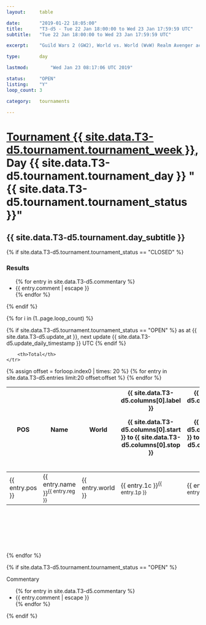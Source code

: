 ```yaml
---
layout: 	table

date: 		"2019-01-22 18:05:00"
title: 		"T3-d5 - Tue 22 Jan 18:00:00 to Wed 23 Jan 17:59:59 UTC"
subtitle: 	"Tue 22 Jan 18:00:00 to Wed 23 Jan 17:59:59 UTC"

excerpt:    "Guild Wars 2 (GW2), World vs. World (WvW) Realm Avenger achivement Tournament. \"Every Kill Counts\""

type:       day

lastmod: 		"Wed Jan 23 08:17:06 UTC 2019"

status:     "OPEN"
listing:    "Y"
loop_count: 3

category: 	tournaments

---
```

<div class="table_header">
    <h1><a href="{{ site.data.T3-d5.tournament.week_url }}">Tournament {{ site.data.T3-d5.tournament.tournament_week }}</a>, Day {{ site.data.T3-d5.tournament.tournament_day }} "{{ site.data.T3-d5.tournament.tournament_status }}"</h1>
    <h2>{{ site.data.T3-d5.tournament.day_subtitle }}</h2> 
</div>

{% if site.data.T3-d5.tournament.tournament_status == "CLOSED" %} 
<div class="commentary">
  <h3>Results</h3>
  <ul>
    {% for entry in site.data.T3-d5.commentary %}
    <li class="commentary_list">{{ entry.comment | escape }}</li>
    {% endfor %}
  </ul>
</div>
{% endif %}


{% for i in (1..page.loop_count) %}

{% if site.data.T3-d5.tournament.tournament_status == "OPEN" %} 
<span class="table_nextupdate">as at {{ site.data.T3-d5.update_at }}, next update {{ site.data.T3-d5.update_daily_timestamp }} UTC</span> 
{% endif %}

<table class="day_table">
  <colgroup>
    <col style="width:18px">
    <col style="width:55px">
    <col style="width:55px">
    <col style="width:12px">
    <col style="width:12px">
    <col style="width:12px">
    <col style="width:12px">
    <col style="width:12px">
    <col style="width:12px">
    <col style="width:12px">
    <col style="width:12px">
    <col style="width:12px">
    <col style="width:12px">
    <col style="width:12px">
    <col style="width:12px">
    <col style="width:12px">
    <col style="width:12px">
    <col style="width:12px">
    <col style="width:12px">
    <col style="width:12px">
    <col style="width:12px">
    <col style="width:12px">
    <col style="width:12px">
    <col style="width:12px">
    <col style="width:12px">
    <col style="width:12px">
    <col style="width:12px">
    <col style="width:18px">
  </colgroup>  
  <thead>
    <tr>
        <th>POS</th>
        <th class="AlignLeft">Name</th>
        <th class="AlignLeft">World</th>

<th><div class="label">{{ site.data.T3-d5.columns[0].label }}<p class="onhover">{{ site.data.T3-d5.columns[0].start }} to {{ site.data.T3-d5.columns[0].stop }}</p></div>​</th>
<th><div class="label">{{ site.data.T3-d5.columns[1].label }}<p class="onhover">{{ site.data.T3-d5.columns[1].start }} to {{ site.data.T3-d5.columns[1].stop }}</p></div>​</th>
<th><div class="label">{{ site.data.T3-d5.columns[2].label }}<p class="onhover">{{ site.data.T3-d5.columns[2].start }} to {{ site.data.T3-d5.columns[2].stop }}</p></div>​</th>
<th><div class="label">{{ site.data.T3-d5.columns[3].label }}<p class="onhover">{{ site.data.T3-d5.columns[3].start }} to {{ site.data.T3-d5.columns[3].stop }}</p></div>​</th>
<th><div class="label">{{ site.data.T3-d5.columns[4].label }}<p class="onhover">{{ site.data.T3-d5.columns[4].start }} to {{ site.data.T3-d5.columns[4].stop }}</p></div>​</th>
<th><div class="label">{{ site.data.T3-d5.columns[5].label }}<p class="onhover">{{ site.data.T3-d5.columns[5].start }} to {{ site.data.T3-d5.columns[5].stop }}</p></div>​</th>
<th><div class="label">{{ site.data.T3-d5.columns[6].label }}<p class="onhover">{{ site.data.T3-d5.columns[6].start }} to {{ site.data.T3-d5.columns[6].stop }}</p></div>​</th>
<th><div class="label">{{ site.data.T3-d5.columns[7].label }}<p class="onhover">{{ site.data.T3-d5.columns[7].start }} to {{ site.data.T3-d5.columns[7].stop }}</p></div>​</th>
<th><div class="label">{{ site.data.T3-d5.columns[8].label }}<p class="onhover">{{ site.data.T3-d5.columns[8].start }} to {{ site.data.T3-d5.columns[8].stop }}</p></div>​</th>
<th><div class="label">{{ site.data.T3-d5.columns[9].label }}<p class="onhover">{{ site.data.T3-d5.columns[9].start }} to {{ site.data.T3-d5.columns[9].stop }}</p></div>​</th>
<th><div class="label">{{ site.data.T3-d5.columns[10].label }}<p class="onhover">{{ site.data.T3-d5.columns[10].start }} to {{ site.data.T3-d5.columns[10].stop }}</p></div>​</th>

<th><div class="label">{{ site.data.T3-d5.columns[11].label }}<p class="onhover">{{ site.data.T3-d5.columns[11].start }} to {{ site.data.T3-d5.columns[11].stop }}</p></div>​</th>
<th><div class="label">{{ site.data.T3-d5.columns[12].label }}<p class="onhover">{{ site.data.T3-d5.columns[12].start }} to {{ site.data.T3-d5.columns[12].stop }}</p></div>​</th>
<th><div class="label">{{ site.data.T3-d5.columns[13].label }}<p class="onhover">{{ site.data.T3-d5.columns[13].start }} to {{ site.data.T3-d5.columns[13].stop }}</p></div>​</th>
<th><div class="label">{{ site.data.T3-d5.columns[14].label }}<p class="onhover">{{ site.data.T3-d5.columns[14].start }} to {{ site.data.T3-d5.columns[14].stop }}</p></div>​</th>
<th><div class="label">{{ site.data.T3-d5.columns[15].label }}<p class="onhover">{{ site.data.T3-d5.columns[15].start }} to {{ site.data.T3-d5.columns[15].stop }}</p></div>​</th>
<th><div class="label">{{ site.data.T3-d5.columns[16].label }}<p class="onhover">{{ site.data.T3-d5.columns[16].start }} to {{ site.data.T3-d5.columns[16].stop }}</p></div>​</th>
<th><div class="label">{{ site.data.T3-d5.columns[17].label }}<p class="onhover">{{ site.data.T3-d5.columns[17].start }} to {{ site.data.T3-d5.columns[17].stop }}</p></div>​</th>
<th><div class="label">{{ site.data.T3-d5.columns[18].label }}<p class="onhover">{{ site.data.T3-d5.columns[18].start }} to {{ site.data.T3-d5.columns[18].stop }}</p></div>​</th>
<th><div class="label">{{ site.data.T3-d5.columns[19].label }}<p class="onhover">{{ site.data.T3-d5.columns[19].start }} to {{ site.data.T3-d5.columns[19].stop }}</p></div>​</th>
<th><div class="label">{{ site.data.T3-d5.columns[20].label }}<p class="onhover">{{ site.data.T3-d5.columns[20].start }} to {{ site.data.T3-d5.columns[20].stop }}</p></div>​</th>

<th><div class="label">{{ site.data.T3-d5.columns[21].label }}<p class="onhover">{{ site.data.T3-d5.columns[21].start }} to {{ site.data.T3-d5.columns[21].stop }}</p></div>​</th>
<th><div class="label">{{ site.data.T3-d5.columns[22].label }}<p class="onhover">{{ site.data.T3-d5.columns[22].start }} to {{ site.data.T3-d5.columns[22].stop }}</p></div>​</th>
<th><div class="label">{{ site.data.T3-d5.columns[23].label }}<p class="onhover">{{ site.data.T3-d5.columns[23].start }} to {{ site.data.T3-d5.columns[23].stop }}</p></div>​</th>

        <th>Total</th>
    </tr>
  </thead>
  {% assign offset = forloop.index0 | times: 20 %}
<tbody>
{% for entry in site.data.T3-d5.entries limit:20 offset:offset %}
  <tr>
    <td class="pl{{ entry.pos }}">{{ entry.pos }}</td>
    <td class="AlignLeft">{{ entry.name }}<sup>{{ entry.reg }}</sup></td>
    <td class="AlignLeft">{{ entry.world }}</td>
    <td class="pl{{ entry.1p }}">{{ entry.1c }}<sup>{{ entry.1p }}</sup></td>
    <td class="pl{{ entry.2p }}">{{ entry.2c }}<sup>{{ entry.2p }}</sup></td>
    <td class="pl{{ entry.3p }}">{{ entry.3c }}<sup>{{ entry.3p }}</sup></td>
    <td class="pl{{ entry.4p }}">{{ entry.4c }}<sup>{{ entry.4p }}</sup></td>
    <td class="pl{{ entry.5p }}">{{ entry.5c }}<sup>{{ entry.5p }}</sup></td>
    <td class="pl{{ entry.6p }}">{{ entry.6c }}<sup>{{ entry.6p }}</sup></td>
    <td class="pl{{ entry.7p }}">{{ entry.7c }}<sup>{{ entry.7p }}</sup></td>
    <td class="pl{{ entry.8p }}">{{ entry.8c }}<sup>{{ entry.8p }}</sup></td>
    <td class="pl{{ entry.9p }}">{{ entry.9c }}<sup>{{ entry.9p }}</sup></td>
    <td class="pl{{ entry.10p }}">{{ entry.10c }}<sup>{{ entry.10p }}</sup></td>
    <td class="pl{{ entry.11p }}">{{ entry.11c }}<sup>{{ entry.11p }}</sup></td>
    <td class="pl{{ entry.12p }}">{{ entry.12c }}<sup>{{ entry.12p }}</sup></td>
    <td class="pl{{ entry.13p }}">{{ entry.13c }}<sup>{{ entry.13p }}</sup></td>
    <td class="pl{{ entry.14p }}">{{ entry.14c }}<sup>{{ entry.14p }}</sup></td>
    <td class="pl{{ entry.15p }}">{{ entry.15c }}<sup>{{ entry.15p }}</sup></td>
    <td class="pl{{ entry.16p }}">{{ entry.16c }}<sup>{{ entry.16p }}</sup></td>
    <td class="pl{{ entry.17p }}">{{ entry.17c }}<sup>{{ entry.17p }}</sup></td>
    <td class="pl{{ entry.18p }}">{{ entry.18c }}<sup>{{ entry.18p }}</sup></td>
    <td class="pl{{ entry.19p }}">{{ entry.19c }}<sup>{{ entry.19p }}</sup></td>
    <td class="pl{{ entry.20p }}">{{ entry.20c }}<sup>{{ entry.20p }}</sup></td>
    <td class="pl{{ entry.21p }}">{{ entry.21c }}<sup>{{ entry.21p }}</sup></td>
    <td class="pl{{ entry.22p }}">{{ entry.22c }}<sup>{{ entry.22p }}</sup></td>
    <td class="pl{{ entry.23p }}">{{ entry.23c }}<sup>{{ entry.23p }}</sup></td>
    <td class="pl{{ entry.24p }}">{{ entry.24c }}<sup>{{ entry.24p }}</sup></td>
    <td>{{ entry.total }}</td>
  </tr>
{% endfor %}  
</tbody>
</table>
<div class="leaderboard">
  <script async src="//pagead2.googlesyndication.com/pagead/js/adsbygoogle.js"></script>
  <!-- 728x90 -->
  <ins class="adsbygoogle"
       style="display:inline-block;width:728px;height:90px"
       data-ad-client="ca-pub-3274917281288240"
       data-ad-slot="3870538733"></ins>
  <script>
  (adsbygoogle = window.adsbygoogle || []).push({});
  </script>    
</div>
<br />
{% endfor %}

{% if site.data.T3-d5.tournament.tournament_status == "OPEN" %} 
<div class="commentary">
  <span class="commentary_title">Commentary</span>
  <ul>
    {% for entry in site.data.T3-d5.commentary %}
    <li class="commentary_list">{{ entry.comment | escape }}</li>
    {% endfor %}
  </ul>
</div>
{% endif %}


